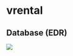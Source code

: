 # vrental

## Database (EDR)

<img src="https://drive.google.com/uc?export=view&id=1ThS61Noa9LLxxqxDzh90ViQSOa5YncrU">
